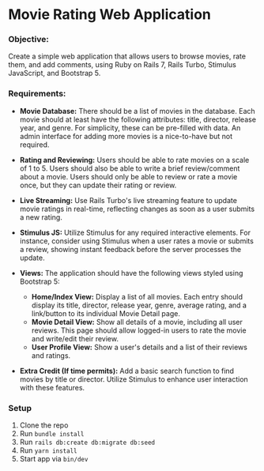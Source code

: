 # Movie Rating Web Application

### Objective:

Create a simple web application that allows users to browse movies, rate them, and add comments, using Ruby on Rails 7, Rails Turbo, Stimulus JavaScript, and Bootstrap 5.

### Requirements:

- **Movie Database:**
There should be a list of movies in the database. Each movie should at least have the following attributes: title, director, release year, and genre. For simplicity, these can be pre-filled with data. An admin interface for adding more movies is a nice-to-have but not required.
- **Rating and Reviewing:**
Users should be able to rate movies on a scale of 1 to 5.
Users should also be able to write a brief review/comment about a movie.
Users should only be able to review or rate a movie once, but they can update their rating or review.
- **Live Streaming:** Use Rails Turbo's live streaming feature to update movie ratings in real-time, reflecting changes as soon as a user submits a new rating.
- **Stimulus JS:** Utilize Stimulus for any required interactive elements. For instance, consider using Stimulus when a user rates a movie or submits a review, showing instant feedback before the server processes the update.
- **Views:** The application should have the following views styled using Bootstrap 5:
  - **Home/Index View:** Display a list of all movies. Each entry should display its title, director, release year, genre, average rating, and a link/button to its individual Movie Detail page.
  - **Movie Detail View:** Show all details of a movie, including all user reviews. This page should allow logged-in users to rate the movie and write/edit their review.
  - **User Profile View:** Show a user's details and a list of their reviews and ratings.

- **Extra Credit (If time permits):**
Add a basic search function to find movies by title or director. Utilize Stimulus to enhance user interaction with these features.


### Setup
1. Clone the repo
2. Run `bundle install`
3. Run `rails db:create db:migrate db:seed`
4. Run `yarn install`
5. Start app via `bin/dev`

